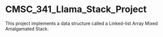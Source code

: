 # CMSC_341_Llama_Stack_Project
This project implements a data structure called a Linked-list Array Mixed Amalgamated Stack.
